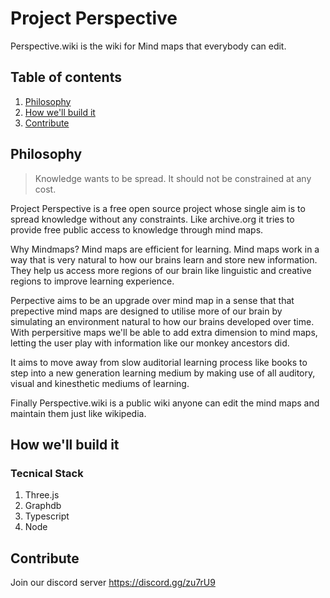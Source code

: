 # Project Perspective

Perspective.wiki is the wiki for Mind maps that everybody can edit.

## Table of contents

1. [Philosophy](https://github.com/swapkats/project-perspective#philosophy)
2. [How we'll build it](https://github.com/swapkats/project-perspective#how-well-build-it)
3. [Contribute](https://github.com/swapkats/project-perspective#contribute)

## Philosophy

> Knowledge wants to be spread. It should not be constrained at any cost.

Project Perspective is a free open source project whose single aim is to spread knowledge without any constraints. Like archive.org it tries to provide free public access to knowledge through mind maps.

Why Mindmaps? Mind maps are efficient for learning. Mind maps work in a way that is very natural to how our brains learn and store new information. They help us access more regions of our brain like linguistic and creative regions to improve learning experience.

Perpective aims to be an upgrade over mind map in a sense that that prepective mind maps are designed to utilise more of our brain by simulating an environment natural to how our brains developed over time. With perpersitive maps we'll be able to add extra dimension to mind maps, letting the user play with information like our monkey ancestors did.

It aims to move away from slow auditorial learning process like books to step into a new generation learning medium by making use of all auditory, visual and kinesthetic mediums of learning.

Finally Perspective.wiki is a public wiki anyone can edit the mind maps and maintain them just like wikipedia.

## How we'll build it

### Tecnical Stack

1. Three.js
2. Graphdb
3. Typescript
4. Node


## Contribute

Join our discord server https://discord.gg/zu7rU9
